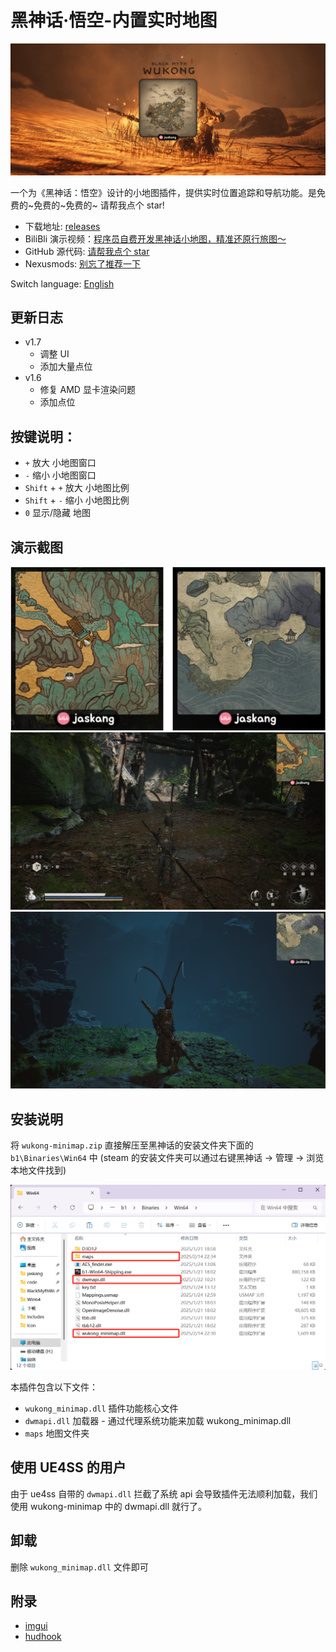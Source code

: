 # 黑神话·悟空-内置实时地图

![alt text](./docs/banner.png)

一个为《黑神话：悟空》设计的小地图插件，提供实时位置追踪和导航功能。是免费的~免费的~免费的~ 请帮我点个 star!

- 下载地址: [releases](https://github.com/jaskang/wukong-minimap/releases)
- BiliBli 演示视频：[程序员自费开发黑神话小地图，精准还原行旅图～](https://www.bilibili.com/video/BV1Y1KueREho/?share_source=copy_web&vd_source=dcfc3e9cca2640bbaa21c24979c4c34b)
- GitHub 源代码: [请帮我点个 star](https://github.com/jaskang/wukong-minimap)
- Nexusmods: [别忘了推荐一下](https://www.nexusmods.com/blackmythwukong/mods/1172)

Switch language: [English](README.en.md)

## 更新日志

- v1.7
  - 调整 UI
  - 添加大量点位
- v1.6
  - 修复 AMD 显卡渲染问题
  - 添加点位

## 按键说明：

- `+` 放大 小地图窗口
- `-` 缩小 小地图窗口
- `Shift` + `+` 放大 小地图比例
- `Shift` + `-` 缩小 小地图比例
- `0` 显示/隐藏 地图

## 演示截图

![alt text](./docs/demo0.png)
![alt text](./docs/demo1.png)
![alt text](./docs/demo2.png)

## 安装说明

将 `wukong-minimap.zip` 直接解压至黑神话的安装文件夹下面的 `b1\Binaries\Win64` 中 (steam 的安装文件夹可以通过右键黑神话 -> 管理 -> 浏览本地文件找到)

![alt text](./docs/install0.png)

本插件包含以下文件：

- `wukong_minimap.dll` 插件功能核心文件
- `dwmapi.dll` 加载器 - 通过代理系统功能来加载 wukong_minimap.dll
- `maps` 地图文件夹

## 使用 UE4SS 的用户

由于 ue4ss 自带的 `dwmapi.dll` 拦截了系统 api 会导致插件无法顺利加载，我们使用 wukong-minimap 中的 dwmapi.dll 就行了。

## 卸载

删除 `wukong_minimap.dll` 文件即可

## 附录

- [imgui](https://github.com/ocornut/imgui)
- [hudhook](https://github.com/veeenu/hudhook?from=jaskang)

